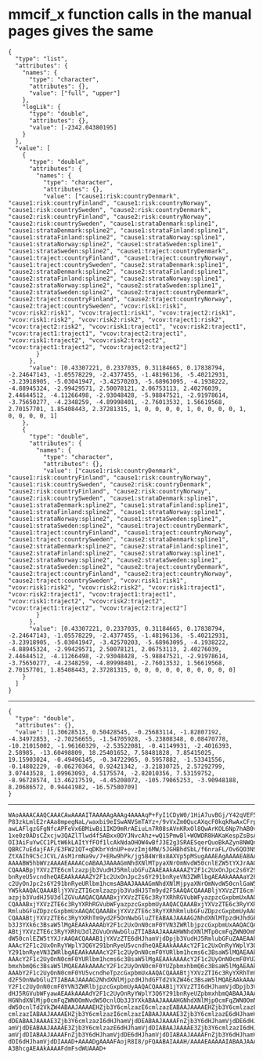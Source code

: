# mmcif_x function calls in the manual pages gives the same

    {
      "type": "list",
      "attributes": {
        "names": {
          "type": "character",
          "attributes": {},
          "value": ["full", "upper"]
        },
        "logLik": {
          "type": "double",
          "attributes": {},
          "value": [-2342.04380195]
        }
      },
      "value": [
        {
          "type": "double",
          "attributes": {
            "names": {
              "type": "character",
              "attributes": {},
              "value": ["cause1:risk:countryDenmark", "cause1:risk:countryFinland", "cause1:risk:countryNorway", "cause1:risk:countrySweden", "cause2:risk:countryDenmark", "cause2:risk:countryFinland", "cause2:risk:countryNorway", "cause2:risk:countrySweden", "cause1:strataDenmark:spline1", "cause1:strataDenmark:spline2", "cause1:strataFinland:spline1", "cause1:strataFinland:spline2", "cause1:strataNorway:spline1", "cause1:strataNorway:spline2", "cause1:strataSweden:spline1", "cause1:strataSweden:spline2", "cause1:traject:countryDenmark", "cause1:traject:countryFinland", "cause1:traject:countryNorway", "cause1:traject:countrySweden", "cause2:strataDenmark:spline1", "cause2:strataDenmark:spline2", "cause2:strataFinland:spline1", "cause2:strataFinland:spline2", "cause2:strataNorway:spline1", "cause2:strataNorway:spline2", "cause2:strataSweden:spline1", "cause2:strataSweden:spline2", "cause2:traject:countryDenmark", "cause2:traject:countryFinland", "cause2:traject:countryNorway", "cause2:traject:countrySweden", "vcov:risk1:risk1", "vcov:risk2:risk1", "vcov:traject1:risk1", "vcov:traject2:risk1", "vcov:risk1:risk2", "vcov:risk2:risk2", "vcov:traject1:risk2", "vcov:traject2:risk2", "vcov:risk1:traject1", "vcov:risk2:traject1", "vcov:traject1:traject1", "vcov:traject2:traject1", "vcov:risk1:traject2", "vcov:risk2:traject2", "vcov:traject1:traject2", "vcov:traject2:traject2"]
            }
          },
          "value": [0.43307221, 0.2337035, 0.31184665, 0.17838794, -2.24647143, -1.05578229, -2.4377455, -1.48196136, -5.40212931, -3.23918905, -5.03041947, -3.42570203, -5.68963095, -4.1938222, -4.88945324, -2.99429571, 2.50078121, 2.06753113, 2.40276039, 2.44644512, -4.11266498, -2.93048428, -5.98847521, -2.91978614, -3.75650277, -4.2348259, -4.89998401, -2.76013532, 1.56619568, 2.70157701, 1.85408443, 2.37281315, 1, 0, 0, 0, 0, 1, 0, 0, 0, 0, 1, 0, 0, 0, 0, 1]
        },
        {
          "type": "double",
          "attributes": {
            "names": {
              "type": "character",
              "attributes": {},
              "value": ["cause1:risk:countryDenmark", "cause1:risk:countryFinland", "cause1:risk:countryNorway", "cause1:risk:countrySweden", "cause2:risk:countryDenmark", "cause2:risk:countryFinland", "cause2:risk:countryNorway", "cause2:risk:countrySweden", "cause1:strataDenmark:spline1", "cause1:strataDenmark:spline2", "cause1:strataFinland:spline1", "cause1:strataFinland:spline2", "cause1:strataNorway:spline1", "cause1:strataNorway:spline2", "cause1:strataSweden:spline1", "cause1:strataSweden:spline2", "cause1:traject:countryDenmark", "cause1:traject:countryFinland", "cause1:traject:countryNorway", "cause1:traject:countrySweden", "cause2:strataDenmark:spline1", "cause2:strataDenmark:spline2", "cause2:strataFinland:spline1", "cause2:strataFinland:spline2", "cause2:strataNorway:spline1", "cause2:strataNorway:spline2", "cause2:strataSweden:spline1", "cause2:strataSweden:spline2", "cause2:traject:countryDenmark", "cause2:traject:countryFinland", "cause2:traject:countryNorway", "cause2:traject:countrySweden", "vcov:risk1:risk1", "vcov:risk1:risk2", "vcov:risk2:risk2", "vcov:risk1:traject1", "vcov:risk2:traject1", "vcov:traject1:traject1", "vcov:risk1:traject2", "vcov:risk2:traject2", "vcov:traject1:traject2", "vcov:traject2:traject2"]
            }
          },
          "value": [0.43307221, 0.2337035, 0.31184665, 0.17838794, -2.24647143, -1.05578229, -2.4377455, -1.48196136, -5.40212931, -3.23918905, -5.03041947, -3.42570203, -5.68963095, -4.1938222, -4.88945324, -2.99429571, 2.50078121, 2.06753113, 2.40276039, 2.44644512, -4.11266498, -2.93048428, -5.98847521, -2.91978614, -3.75650277, -4.2348259, -4.89998401, -2.76013532, 1.56619568, 2.70157701, 1.85408443, 2.37281315, 0, 0, 0, 0, 0, 0, 0, 0, 0, 0]
        }
      ]
    }

---

    {
      "type": "double",
      "attributes": {},
      "value": [1.30628513, 0.50428545, -0.25683114, -1.82807192, -4.34972853, -2.70256655, -1.54705928, -5.23808348, 0.08470778, -10.21015002, -1.96160329, -2.53522081, -0.41149931, -2.4016393, 2.58985, -13.60498809, 18.25401652, 7.58481828, 7.85415025, 19.15903024, -0.49496145, -0.34722965, 0.5957882, -1.53341556, -0.14802229, -0.06270364, 0.92421342, -3.21830725, 2.57292799, 3.07443528, 1.09963093, 4.5175574, -2.82010356, 7.53159752, -8.96728574, 13.46217519, -4.45208072, -105.79065253, -3.90948188, 8.20686572, 0.94441982, -16.57580709]
    }

---

    WAoAAAACAAQCAAACAwAAAAITAAAAAgAAAg4AAAAqP+FyI1CDyW0/1HiA7uvBGj/Y42qVEF5b
    P83zkLmlE2rAAa8mpegNaL/waxbi9eISwANVSmTAYz+/9vVxZm0QucAXqcF0kqkRwAxCFrpe
    awLAFlgzGFgNfcAPFeVx6BMiwBi1IKD9mRrAEiuLn7R08sAVnKRxOl8QwArKOL6Np7hAB0v7
    1xe0z0ADsCZxcjw3QAZlTlwd4f5ABxx0DYJNvcAhz+wQ15PmwBl+WOWDR8HAKaKespZsBsAZ
    OI3AiFuYwCC1PLtW6kLAItYfFOf1lcAkNdaOHOW4wBfJ3E2g3SRAESqerQuoBkAZyn8NWQnP
    QBRC7uEdajFAF/E3FW21QT+qDKbrYdnUP+evzImj6MW/5JGHBhdSbL/f6nraFL/Ov6QO3NSh
    ZtXAIh9C5cJCVL/AsM1rmNa9v/7+ERw9hPk/jg5B4WrBx8AXVp5pMSugAAAEAgAAAAEABAAJ
    AAAABW5hbWVzAAAAEAAAACoABAAJAAAAGmNhdXNlMTpyaXNrOmNvdW50cnlEZW5tYXJrAAQA
    CQAAABpjYXVzZTE6cmlzazpjb3VudHJ5RmlubGFuZAAEAAkAAAAZY2F1c2UxOnJpc2s6Y291
    bnRyeU5vcndheQAEAAkAAAAZY2F1c2UxOnJpc2s6Y291bnRyeVN3ZWRlbgAEAAkAAAAaY2F1
    c2UyOnJpc2s6Y291bnRyeURlbm1hcmsABAAJAAAAGmNhdXNlMjpyaXNrOmNvdW50cnlGaW5s
    YW5kAAQACQAAABljYXVzZTI6cmlzazpjb3VudHJ5Tm9yd2F5AAQACQAAABljYXVzZTI6cmlz
    azpjb3VudHJ5U3dlZGVuAAQACQAAABxjYXVzZTE6c3RyYXRhRGVubWFyazpzcGxpbmUxAAQA
    CQAAABxjYXVzZTE6c3RyYXRhRGVubWFyazpzcGxpbmUyAAQACQAAABxjYXVzZTE6c3RyYXRh
    RmlubGFuZDpzcGxpbmUxAAQACQAAABxjYXVzZTE6c3RyYXRhRmlubGFuZDpzcGxpbmUyAAQA
    CQAAABtjYXVzZTE6c3RyYXRhTm9yd2F5OnNwbGluZTEABAAJAAAAG2NhdXNlMTpzdHJhdGFO
    b3J3YXk6c3BsaW5lMgAEAAkAAAAbY2F1c2UxOnN0cmF0YVN3ZWRlbjpzcGxpbmUxAAQACQAA
    ABtjYXVzZTE6c3RyYXRhU3dlZGVuOnNwbGluZTIABAAJAAAAHWNhdXNlMTp0cmFqZWN0OmNv
    dW50cnlEZW5tYXJrAAQACQAAAB1jYXVzZTE6dHJhamVjdDpjb3VudHJ5RmlubGFuZAAEAAkA
    AAAcY2F1c2UxOnRyYWplY3Q6Y291bnRyeU5vcndheQAEAAkAAAAcY2F1c2UxOnRyYWplY3Q6
    Y291bnRyeVN3ZWRlbgAEAAkAAAAcY2F1c2UyOnN0cmF0YURlbm1hcms6c3BsaW5lMQAEAAkA
    AAAcY2F1c2UyOnN0cmF0YURlbm1hcms6c3BsaW5lMgAEAAkAAAAcY2F1c2UyOnN0cmF0YUZp
    bmxhbmQ6c3BsaW5lMQAEAAkAAAAcY2F1c2UyOnN0cmF0YUZpbmxhbmQ6c3BsaW5lMgAEAAkA
    AAAbY2F1c2UyOnN0cmF0YU5vcndheTpzcGxpbmUxAAQACQAAABtjYXVzZTI6c3RyYXRhTm9y
    d2F5OnNwbGluZTIABAAJAAAAG2NhdXNlMjpzdHJhdGFTd2VkZW46c3BsaW5lMQAEAAkAAAAb
    Y2F1c2UyOnN0cmF0YVN3ZWRlbjpzcGxpbmUyAAQACQAAAB1jYXVzZTI6dHJhamVjdDpjb3Vu
    dHJ5RGVubWFyawAEAAkAAAAdY2F1c2UyOnRyYWplY3Q6Y291bnRyeUZpbmxhbmQABAAJAAAA
    HGNhdXNlMjp0cmFqZWN0OmNvdW50cnlOb3J3YXkABAAJAAAAHGNhdXNlMjp0cmFqZWN0OmNv
    dW50cnlTd2VkZW4ABAAJAAAAEHZjb3Y6cmlzazE6cmlzazEABAAJAAAAEHZjb3Y6cmlzazE6
    cmlzazIABAAJAAAAEHZjb3Y6cmlzazI6cmlzazIABAAJAAAAE3Zjb3Y6cmlzazE6dHJhamVj
    dDEABAAJAAAAE3Zjb3Y6cmlzazI6dHJhamVjdDEABAAJAAAAFnZjb3Y6dHJhamVjdDE6dHJh
    amVjdDEABAAJAAAAE3Zjb3Y6cmlzazE6dHJhamVjdDIABAAJAAAAE3Zjb3Y6cmlzazI6dHJh
    amVjdDIABAAJAAAAFnZjb3Y6dHJhamVjdDE6dHJhamVjdDIABAAJAAAAFnZjb3Y6dHJhamVj
    dDI6dHJhamVjdDIAAAD+AAAADgAAAAFAojR8I8/pFQAABAIAAAH/AAAAEAAAAAIABAAJAAAA
    A3BhcgAEAAkAAAAFdmFsdWUAAAD+

